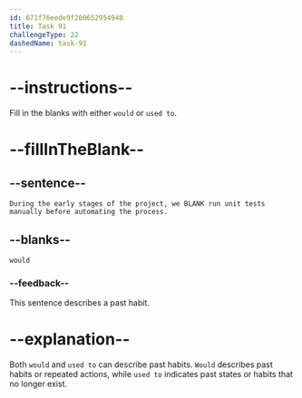 ```yaml
---
id: 671f76eede9f200652954940
title: Task 91
challengeType: 22
dashedName: task-91
---
```


# --instructions--

Fill in the blanks with either `would` or `used to`.

# --fillInTheBlank--

## --sentence--

`During the early stages of the project, we BLANK run unit tests manually before automating the process.`

## --blanks--

`would`

### --feedback--

This sentence describes a past habit.

# --explanation--

Both `would` and `used to` can describe past habits. `Would` describes past habits or repeated actions, while `used to` indicates past states or habits that no longer exist.
